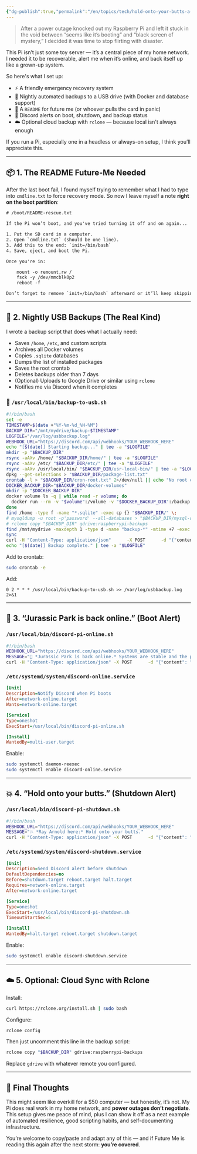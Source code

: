 ```yaml
---
{"dg-publish":true,"permalink":"/en/topics/tech/hold-onto-your-butts-a-smarter-raspberry-pi-backup-and-recovery-system/","title":"🧠 \"Hold Onto Your Butts\": A Smarter Raspberry Pi Backup & Recovery System","created":"2025-05-31T19:31:32.000-04:00","updated":"2025-05-31T19:37:45.000-04:00"}
---
```



> After a power outage knocked out my Raspberry Pi and left it stuck in the void between “seems like it’s booting” and “black screen of mystery,” I decided it was time to stop flirting with disaster.

This Pi isn’t just some toy server — it’s a central piece of my home network. I needed it to be recoverable, alert me when it’s online, and back itself up like a grown-up system.

So here's what I set up:

- ⚡ A friendly emergency recovery system
- 🔁 Nightly automated backups to a USB drive (with Docker and database support)
- 🧠 A `README` for future me (or whoever pulls the card in panic)
- 🦖 Discord alerts on boot, shutdown, and backup status
- ☁️ Optional cloud backup with `rclone` — because local isn't always enough

If you run a Pi, especially one in a headless or always-on setup, I think you’ll appreciate this.

---

## 📦 1. The README Future-Me Needed

After the last boot fail, I found myself trying to remember what I had to type into `cmdline.txt` to force recovery mode. So now I leave myself a note **right on the boot partition**:

```txt
# /boot/README-rescue.txt

If the Pi won’t boot, and you've tried turning it off and on again...

1. Put the SD card in a computer.
2. Open `cmdline.txt` (should be one line).
3. Add this to the end: `init=/bin/bash`
4. Save, eject, and boot the Pi.

Once you're in:

    mount -o remount,rw /
    fsck -y /dev/mmcblk0p2
    reboot -f

Don’t forget to remove `init=/bin/bash` afterward or it’ll keep skipping the OS.
```

---

## 💾 2. Nightly USB Backups (The Real Kind)

I wrote a backup script that does what I actually need:

- Saves `/home`, `/etc`, and custom scripts
- Archives all Docker volumes
- Copies `.sqlite` databases
- Dumps the list of installed packages
- Saves the root crontab
- Deletes backups older than 7 days
- (Optional) Uploads to Google Drive or similar using `rclone`
- Notifies me via Discord when it completes

### 📄 `/usr/local/bin/backup-to-usb.sh`

```bash
#!/bin/bash
set -e
TIMESTAMP=$(date +"%Y-%m-%d_%H-%M")
BACKUP_DIR="/mnt/mydrive/backup-$TIMESTAMP"
LOGFILE="/var/log/usbbackup.log"
WEBHOOK_URL="https://discord.com/api/webhooks/YOUR_WEBHOOK_HERE"
echo "[$(date)] Starting backup..." | tee -a "$LOGFILE"
mkdir -p "$BACKUP_DIR"
rsync -aAXv /home/ "$BACKUP_DIR/home/" | tee -a "$LOGFILE"
rsync -aAXv /etc/ "$BACKUP_DIR/etc/" | tee -a "$LOGFILE"
rsync -aAXv /usr/local/bin/ "$BACKUP_DIR/usr-local-bin/" | tee -a "$LOGFILE"
dpkg --get-selections > "$BACKUP_DIR/package-list.txt"
crontab -l > "$BACKUP_DIR/cron-root.txt" 2>/dev/null || echo "No root crontab."
DOCKER_BACKUP_DIR="$BACKUP_DIR/docker-volumes"
mkdir -p "$DOCKER_BACKUP_DIR"
docker volume ls -q | while read -r volume; do
  docker run --rm -v "$volume":/volume -v "$DOCKER_BACKUP_DIR":/backup alpine     tar czf "/backup/${volume}.tar.gz" -C /volume .
done
find /home -type f -name "*.sqlite" -exec cp {} "$BACKUP_DIR/" \;
# mysqldump -u root -p'password' --all-databases > "$BACKUP_DIR/mysql-dump.sql"
# rclone copy "$BACKUP_DIR" gdrive:raspberrypi-backups
find /mnt/mydrive -maxdepth 1 -type d -name "backup-*" -mtime +7 -exec rm -rf {} \;
sync
curl -H "Content-Type: application/json"      -X POST      -d "{"content": "✅ Backup completed: $TIMESTAMP"}"      "$WEBHOOK_URL"
echo "[$(date)] Backup complete." | tee -a "$LOGFILE"
```

Add to crontab:

```bash
sudo crontab -e
```

Add:
```
0 2 * * * /usr/local/bin/backup-to-usb.sh >> /var/log/usbbackup.log 2>&1
```

---

## 🦖 3. “Jurassic Park is back online.” (Boot Alert)

### `/usr/local/bin/discord-pi-online.sh`

```bash
#!/bin/bash
WEBHOOK_URL="https://discord.com/api/webhooks/YOUR_WEBHOOK_HERE"
MESSAGE="🦖 *Jurassic Park is back online.* Systems are stable and the park is operational."
curl -H "Content-Type: application/json" -X POST      -d "{"content": "$MESSAGE"}" "$WEBHOOK_URL"
```

### `/etc/systemd/system/discord-online.service`

```ini
[Unit]
Description=Notify Discord when Pi boots
After=network-online.target
Wants=network-online.target

[Service]
Type=oneshot
ExecStart=/usr/local/bin/discord-pi-online.sh

[Install]
WantedBy=multi-user.target
```

Enable:

```bash
sudo systemctl daemon-reexec
sudo systemctl enable discord-online.service
```

---

## 💥 4. “Hold onto your butts.” (Shutdown Alert)

### `/usr/local/bin/discord-pi-shutdown.sh`

```bash
#!/bin/bash
WEBHOOK_URL="https://discord.com/api/webhooks/YOUR_WEBHOOK_HERE"
MESSAGE="💥 *Ray Arnold here:* Hold onto your butts."
curl -H "Content-Type: application/json" -X POST      -d "{"content": "$MESSAGE"}" "$WEBHOOK_URL"
```

### `/etc/systemd/system/discord-shutdown.service`

```ini
[Unit]
Description=Send Discord alert before shutdown
DefaultDependencies=no
Before=shutdown.target reboot.target halt.target
Requires=network-online.target
After=network-online.target

[Service]
Type=oneshot
ExecStart=/usr/local/bin/discord-pi-shutdown.sh
TimeoutStartSec=5

[Install]
WantedBy=halt.target reboot.target shutdown.target
```

Enable:

```bash
sudo systemctl enable discord-shutdown.service
```

---

## ☁️ 5. Optional: Cloud Sync with Rclone

Install:
```bash
curl https://rclone.org/install.sh | sudo bash
```

Configure:
```bash
rclone config
```

Then just uncomment this line in the backup script:

```bash
rclone copy "$BACKUP_DIR" gdrive:raspberrypi-backups
```

Replace `gdrive` with whatever remote you configured.

---

## 🧠 Final Thoughts

This might seem like overkill for a $50 computer — but honestly, it’s not. My Pi does real work in my home network, and **power outages don’t negotiate**. This setup gives me peace of mind, plus I can show it off as a neat example of automated resilience, good scripting habits, and self-documenting infrastructure.

You’re welcome to copy/paste and adapt any of this — and if Future Me is reading this again after the next storm: **you’re covered**.